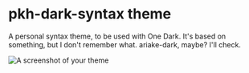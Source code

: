 # pkh-dark-syntax theme

A personal syntax theme, to be used with One Dark. It's based on something, but I don't remember what. ariake-dark, maybe? I'll check.

![A screenshot of your theme](https://f.cloud.github.com/assets/69169/2289498/4c3cb0ec-a009-11e3-8dbd-077ee11741e5.gif)
